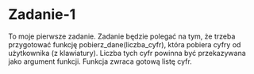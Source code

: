 # Zadanie-1
To moje pierwsze zadanie.
Zadanie będzie polegać na tym, że trzeba przygotować funkcję pobierz_dane(liczba_cyfr), która pobiera cyfry od użytkownika (z klawiatury). Liczba tych cyfr powinna być przekazywana jako argument funkcji. Funkcja zwraca gotową listę cyfr.

